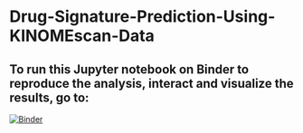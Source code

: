 # Drug-Signature-Prediction-Using-KINOMEscan-Data

## To run this Jupyter notebook on Binder to reproduce the analysis, interact and visualize the results, go to:
[![Binder](http://mybinder.org/badge.svg)](http://beta.mybinder.org/v2/gh/AbeerMM/Bioconductor-notebooks/Drug-Signature-Prediction-Using-KINOMEscan-Data/master)
